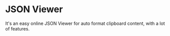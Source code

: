 # JSON Viewer

It's an easy online JSON Viewer for auto format clipboard content, with a lot of features.

